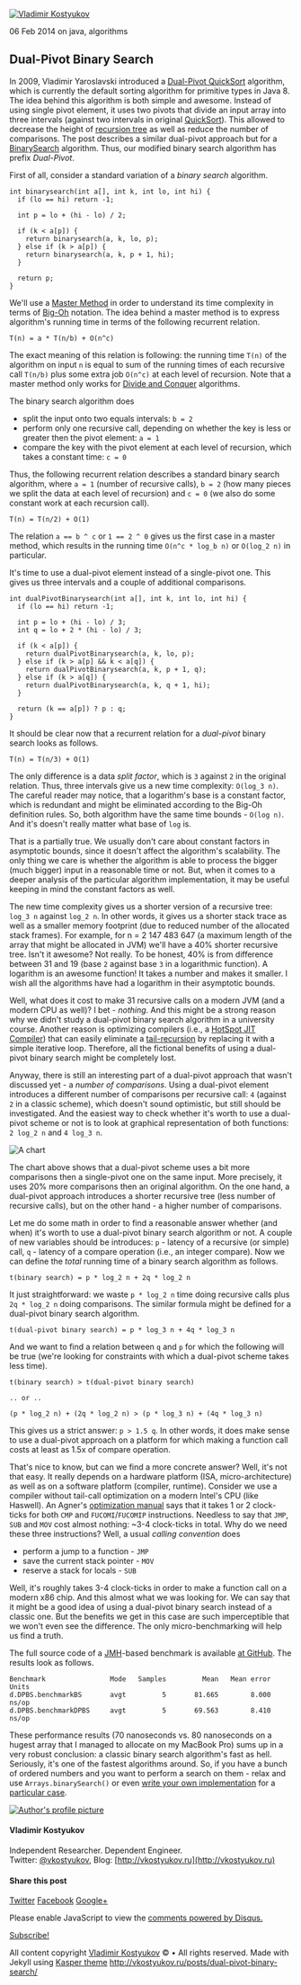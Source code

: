 [![Vladimir
Kostyukov](http://vkostyukov.ru/assets/images/header.png)](http://vkostyukov.ru)

06 Feb 2014 on java, algorithms

Dual-Pivot Binary Search
------------------------

In 2009, Vladimir Yaroslavski introduced a [Dual-Pivot
QuickSort](http://iaroslavski.narod.ru/quicksort/DualPivotQuicksort.pdf)
algorithm, which is currently the default sorting algorithm for
primitive types in Java 8. The idea behind this algorithm is both simple
and awesome. Instead of using single pivot element, it uses two pivots
that divide an input array into three intervals (against two intervals
in original [QuickSort](http://en.wikipedia.org/wiki/Quicksort)). This
allowed to decrease the height of [recursion
tree](http://www.cs.cornell.edu/courses/cs3110/2012sp/lectures/lec20-master/lec20.html)
as well as reduce the number of comparisons. The post describes a
similar dual-pivot approach but for a
[BinarySearch](http://en.wikipedia.org/wiki/Binary_search_algorithm)
algorithm. Thus, our modified binary search algorithm has prefix
*Dual-Pivot*.

First of all, consider a standard variation of a *binary search*
algorithm.

    int binarysearch(int a[], int k, int lo, int hi) {
      if (lo == hi) return -1;

      int p = lo + (hi - lo) / 2;

      if (k < a[p]) {
        return binarysearch(a, k, lo, p);
      } else if (k > a[p]) {
        return binarysearch(a, k, p + 1, hi);
      }

      return p;
    }

We'll use a [Master Method](http://en.wikipedia.org/wiki/Master_theorem)
in order to understand its time complexity in terms of
[Big-Oh](http://en.wikipedia.org/wiki/Big_O_notation) notation. The idea
behind a master method is to express algorithm's running time in terms
of the following recurrent relation.

    T(n) = a * T(n/b) + O(n^c)

The exact meaning of this relation is following: the running time `T(n)`
of the algorithm on input `n` is equal to sum of the running times of
each recursive call `T(n/b)` plus some extra job `O(n^c)` at each level
of recursion. Note that a master method only works for [Divide and
Conquer](http://en.wikipedia.org/wiki/Divide_and_conquer_algorithm)
algorithms.

The binary search algorithm does

-   split the input onto two equals intervals: `b = 2`
-   perform only one recursive call, depending on whether the key is
    less or greater then the pivot element: `a = 1`
-   compare the key with the pivot element at each level of recursion,
    which takes a constant time: `c = 0`

Thus, the following recurrent relation describes a standard binary
search algorithm, where `a = 1` (number of recursive calls), `b = 2`
(how many pieces we split the data at each level of recursion) and
`c = 0` (we also do some constant work at each recursion call).

    T(n) = T(n/2) + O(1)

The relation `a == b ^ c` or `1 == 2 ^ 0` gives us the first case in a
master method, which results in the running time `O(n^c * log_b n)` or
`O(log_2 n)` in particular.

It's time to use a dual-pivot element instead of a single-pivot one.
This gives us three intervals and a couple of additional comparisons.

    int dualPivotBinarysearch(int a[], int k, int lo, int hi) {
      if (lo == hi) return -1;

      int p = lo + (hi - lo) / 3;
      int q = lo + 2 * (hi - lo) / 3;

      if (k < a[p]) {
        return dualPivotBinarysearch(a, k, lo, p);
      } else if (k > a[p] && k < a[q]) {
        return dualPivotBinarysearch(a, k, p + 1, q);
      } else if (k > a[q]) {
        return dualPivotBinarysearch(a, k, q + 1, hi);
      }

      return (k == a[p]) ? p : q;
    }

It should be clear now that a recurrent relation for a *dual-pivot*
binary search looks as follows.

    T(n) = T(n/3) + O(1)

The only difference is a data *split factor*, which is `3` against `2`
in the original relation. Thus, three intervals give us a new time
complexity: `O(log_3 n)`. The careful reader may notice, that a
logarithm's base is a constant factor, which is redundant and might be
eliminated according to the Big-Oh definition rules. So, both algorithm
have the same time bounds - `O(log n)`. And it's doesn't really matter
what base of `log` is.

That is a partially true. We usually don't care about constant factors
in asymptotic bounds, since it doesn't affect the algorithm's
scalability. The only thing we care is whether the algorithm is able to
process the bigger (much bigger) input in a reasonable time or not. But,
when it comes to a deeper analysis of the particular algorithm
implementation, it may be useful keeping in mind the constant factors as
well.

The new time complexity gives us a shorter version of a recursive tree:
`log_3 n` against `log_2 n`. In other words, it gives us a shorter stack
trace as well as a smaller memory footprint (due to reduced number of
the allocated stack frames). For example, for n = 2 147 483 647 (a
maximum length of the array that might be allocated in JVM) we'll have a
40% shorter recursive tree. Isn't it awesome? Not really. To be honest,
40% is from difference between 31 and 19 (base `2` against base `3` in a
logarithmic function). A logarithm is an awesome function! It takes a
number and makes it smaller. I wish all the algorithms have had a
logarithm in their asymptotic bounds.

Well, what does it cost to make 31 recursive calls on a modern JVM (and
a modern CPU as well)? I bet - *nothing*. And this might be a strong
reason why we didn't study a dual-pivot binary search algorithm in a
university course. Another reason is optimizing compilers (i.e., a
[HotSpot JIT Compiler](http://en.wikipedia.org/wiki/HotSpot)) that can
easily eliminate a
[tail-recursion](http://en.wikipedia.org/wiki/Tail_call) by replacing it
with a simple iterative loop. Therefore, all the fictional benefits of
using a dual-pivot binary search might be completely lost.

Anyway, there is still an interesting part of a dual-pivot approach that
wasn't discussed yet - a *number of comparisons*. Using a dual-pivot
element introduces a different number of comparisons per recursive call:
`4` (against `2` in a classic scheme), which doesn't sound optimistic,
but still should be investigated. And the easiest way to check whether
it's worth to use a dual-pivot scheme or not is to look at graphical
representation of both functions: `2 log_2 n` and `4 log_3 n`.

![A chart](http://vkostyukov.ru/assets/images/chart.png)

The chart above shows that a dual-pivot scheme uses a bit more
comparisons then a single-pivot one on the same input. More precisely,
it uses 20% more comparisons then an original algorithm. On the one
hand, a dual-pivot approach introduces a shorter recursive tree (less
number of recursive calls), but on the other hand - a higher number of
comparisons.

Let me do some math in order to find a reasonable answer whether (and
when) it's worth to use a dual-pivot binary search algorithm or not. A
couple of new variables should be introduces: `p` - latency of a
recursive (or simple) call, `q` - latency of a compare operation (i.e.,
an integer compare). Now we can define the *total* running time of a
binary search algorithm as follows.

    t(binary search) = p * log_2 n + 2q * log_2 n 

It just straightforward: we waste `p * log_2 n` time doing recursive
calls plus `2q * log_2 n` doing comparisons. The similar formula might
be defined for a dual-pivot binary search algorithm.

    t(dual-pivot binary search) = p * log_3 n + 4q * log_3 n 

And we want to find a relation between `q` and `p` for which the
following will be true (we're looking for constraints with which a
dual-pivot scheme takes less time).

    t(binary search) > t(dual-pivot binary search)

    .. or ..

    (p * log_2 n) + (2q * log_2 n) > (p * log_3 n) + (4q * log_3 n)

This gives us a strict answer: `p > 1.5 q`. In other words, it does make
sense to use a dual-pivot approach on a platform for which making a
function call costs at least as 1.5x of compare operation.

That's nice to know, but can we find a more concrete answer? Well, it's
not that easy. It really depends on a hardware platform (ISA,
micro-architecture) as well as on a software platform (compiler,
runtime). Consider we use a compiler without tail-call optimization on a
modern Intel's CPU (like Haswell). An Agner's [optimization
manual](http://www.agner.org/optimize/instruction_tables.pdf) says that
it takes 1 or 2 clock-ticks for both `CMP` and `FUCOMI`/`FUCOMIP`
instructions. Needless to say that `JMP`, `SUB` and `MOV` cost almost
nothing: \~3-4 clock-ticks in total. Why do we need these three
instructions? Well, a usual *calling convention* does

-   perform a jump to a function - `JMP`
-   save the current stack pointer - `MOV`
-   reserve a stack for locals - `SUB`

Well, it's roughly takes 3-4 clock-ticks in order to make a function
call on a modern x86 chip. And this almost what we was looking for. We
can say that it might be a good idea of using a dual-pivot binary search
instead of a classic one. But the benefits we get in this case are such
imperceptible that we won't even see the difference. The only
micro-benchmarking will help us find a truth.

The full source code of a
[JMH](http://openjdk.java.net/projects/code-tools/jmh/)-based benchmark
is available [at GitHub](https://gist.github.com/vkostyukov/6201007).
The results look as follows.

    Benchmark                Mode   Samples         Mean   Mean error    Units
    d.DPBS.benchmarkBS       avgt         5       81.665        8.000    ns/op
    d.DPBS.benchmarkDPBS     avgt         5       69.563        8.410    ns/op

These performance results (70 nanoseconds vs. 80 nanoseconds on a hugest
array that I managed to allocate on my MacBook Pro) sums up in a very
robust conclusion: a classic binary search algorithm's fast as hell.
Seriously, it's one of the fastest algorithms around. So, if you have a
bunch of ordered numbers and you want to perform a search on them -
relax and use `Arrays.binarySearch()` or even [write your own
implementation](http://reprog.wordpress.com/2010/04/19/are-you-one-of-the-10-percent/)
for a [particular
case](https://github.com/vkostyukov/la4j/blob/master/src/main/java/org/la4j/matrix/sparse/CRSMatrix.java#L407).

[![Author's profile picture](/assets/images/profile.jpg)](/)

#### Vladimir Kostyukov

Independent Researcher. Dependent Engineer. \
 Twitter: [@vkostyukov](http://twitter.com/vkostyukov), Blog:
[http://vkostyukov.ru](http://vkostyukov.ru)

#### Share this post

[Twitter](http://twitter.com/share?text=Dual-Pivot%20Binary%20Search&url=http://vkostyukov.ru/posts/dual-pivot-binary-search)
[Facebook](https://www.facebook.com/sharer/sharer.php?u=http://vkostyukov.ru/posts/dual-pivot-binary-search)
[Google+](https://plus.google.com/share?url=http://vkostyukov.ru/posts/dual-pivot-binary-search)

Please enable JavaScript to view the [comments powered by
Disqus.](http://disqus.com/?ref_noscript)

[Subscribe!](/rss.xml)

All content copyright [Vladimir Kostyukov](/) © • All rights reserved.
Made with Jekyll using [Kasper theme](http://github.com/rosario/kasper)
http://vkostyukov.ru/posts/dual-pivot-binary-search/
